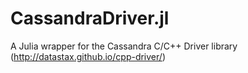 # CassandraDriver.jl
A Julia wrapper for the Cassandra C/C++ Driver library (http://datastax.github.io/cpp-driver/)
